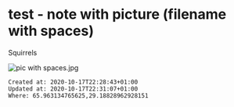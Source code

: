 # test - note with picture (filename with spaces)

Squirrels 

![pic with spaces.jpg](./_resources/test_-_note_with_picture_(filename_with_spaces).resources/pic%20with%20spaces.jpg)

    Created at: 2020-10-17T22:28:43+01:00
    Updated at: 2020-10-17T22:31:07+01:00
    Where: 65.963134765625,29.18828962928151

